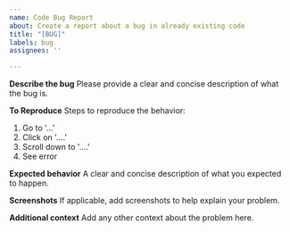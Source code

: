 ```yaml
---
name: Code Bug Report
about: Create a report about a bug in already existing code
title: "[BUG]"
labels: bug
assignees: ''

---
```


**Describe the bug**
Please provide a clear and concise description of what the bug is.

**To Reproduce**
Steps to reproduce the behavior:
1. Go to '...'
2. Click on '....'
3. Scroll down to '....'
4. See error

**Expected behavior**
A clear and concise description of what you expected to happen.

**Screenshots**
If applicable, add screenshots to help explain your problem.

**Additional context**
Add any other context about the problem here.
